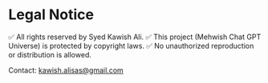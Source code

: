 # Legal Notice

✅ All rights reserved by Syed Kawish Ali.
✅ This project (Mehwish Chat GPT Universe) is protected by copyright laws.
✅ No unauthorized reproduction or distribution is allowed.

Contact: kawish.alisas@gmail.com
